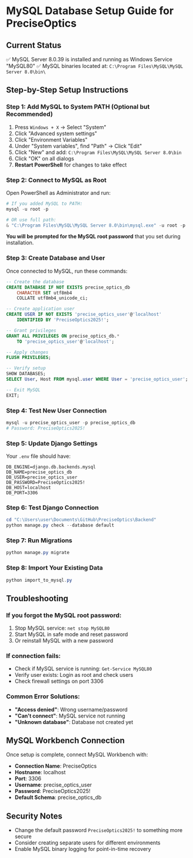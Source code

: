 # MySQL Database Setup Guide for PreciseOptics

## Current Status
✅ MySQL Server 8.0.39 is installed and running as Windows Service "MySQL80"
✅ MySQL binaries located at: `C:\Program Files\MySQL\MySQL Server 8.0\bin\`

## Step-by-Step Setup Instructions

### Step 1: Add MySQL to System PATH (Optional but Recommended)
1. Press `Windows + X` → Select "System"
2. Click "Advanced system settings" 
3. Click "Environment Variables"
4. Under "System variables", find "Path" → Click "Edit"
5. Click "New" and add: `C:\Program Files\MySQL\MySQL Server 8.0\bin`
6. Click "OK" on all dialogs
7. **Restart PowerShell** for changes to take effect

### Step 2: Connect to MySQL as Root
Open PowerShell as Administrator and run:
```powershell
# If you added MySQL to PATH:
mysql -u root -p

# OR use full path:
& "C:\Program Files\MySQL\MySQL Server 8.0\bin\mysql.exe" -u root -p
```

**You will be prompted for the MySQL root password** that you set during installation.

### Step 3: Create Database and User
Once connected to MySQL, run these commands:

```sql
-- Create the database
CREATE DATABASE IF NOT EXISTS precise_optics_db 
    CHARACTER SET utf8mb4 
    COLLATE utf8mb4_unicode_ci;

-- Create application user
CREATE USER IF NOT EXISTS 'precise_optics_user'@'localhost' 
    IDENTIFIED BY 'PreciseOptics2025!';

-- Grant privileges
GRANT ALL PRIVILEGES ON precise_optics_db.* 
    TO 'precise_optics_user'@'localhost';

-- Apply changes
FLUSH PRIVILEGES;

-- Verify setup
SHOW DATABASES;
SELECT User, Host FROM mysql.user WHERE User = 'precise_optics_user';

-- Exit MySQL
EXIT;
```

### Step 4: Test New User Connection
```powershell
mysql -u precise_optics_user -p precise_optics_db
# Password: PreciseOptics2025!
```

### Step 5: Update Django Settings
Your `.env` file should have:
```env
DB_ENGINE=django.db.backends.mysql
DB_NAME=precise_optics_db
DB_USER=precise_optics_user
DB_PASSWORD=PreciseOptics2025!
DB_HOST=localhost
DB_PORT=3306
```

### Step 6: Test Django Connection
```powershell
cd "C:\Users\user\Documents\GitHub\PreciseOptics\Backend"
python manage.py check --database default
```

### Step 7: Run Migrations
```powershell
python manage.py migrate
```

### Step 8: Import Your Existing Data
```powershell
python import_to_mysql.py
```

## Troubleshooting

### If you forgot the MySQL root password:
1. Stop MySQL service: `net stop MySQL80`
2. Start MySQL in safe mode and reset password
3. Or reinstall MySQL with a new password

### If connection fails:
- Check if MySQL service is running: `Get-Service MySQL80`
- Verify user exists: Login as root and check users
- Check firewall settings on port 3306

### Common Error Solutions:
- **"Access denied"**: Wrong username/password
- **"Can't connect"**: MySQL service not running
- **"Unknown database"**: Database not created yet

## MySQL Workbench Connection
Once setup is complete, connect MySQL Workbench with:
- **Connection Name**: PreciseOptics
- **Hostname**: localhost
- **Port**: 3306  
- **Username**: precise_optics_user
- **Password**: PreciseOptics2025!
- **Default Schema**: precise_optics_db

## Security Notes
- Change the default password `PreciseOptics2025!` to something more secure
- Consider creating separate users for different environments
- Enable MySQL binary logging for point-in-time recovery